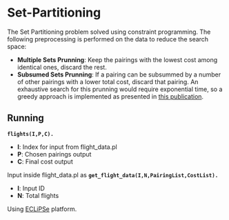 # Set-Partitioning
The Set Partitioning problem solved using constraint programming.
The following preprocessing is performed on the data to reduce the search space:
* **Multiple Sets Prunning**: Keep the pairings with the lowest cost among identical ones, discard the rest.
* **Subsumed Sets Prunning**: If a pairing can be subsummed by a number of other pairings with a lower total cost, discard that pairing. An exhaustive search for this prunning would require exponential time, so a greedy approach is implemented as presented in [this publication](https://www.ps.uni-saarland.de/Publications/documents/Mueller_98a.pdf).

## Running
**`flights(I,P,C).`**
* **I**: Index for input from flight_data.pl
* **P**: Chosen pairings output
* **C**: Final cost output

Input inside flight_data.pl as 
**`get_flight_data(I,N,PairingList,CostList).`**
* **I**: Input ID
* **N**: Total flights

Using [ECLiPSe](http://eclipseclp.org/) platform.
